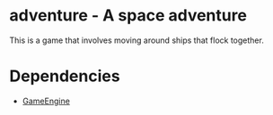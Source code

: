adventure - A space adventure
=========

This is a game that involves moving around ships that flock together.


Dependencies
=========
* [GameEngine](http://www.github.com/BryceMehring/GameEngine)
